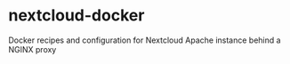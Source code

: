 # nextcloud-docker

Docker recipes and configuration for Nextcloud Apache instance behind a NGINX proxy

